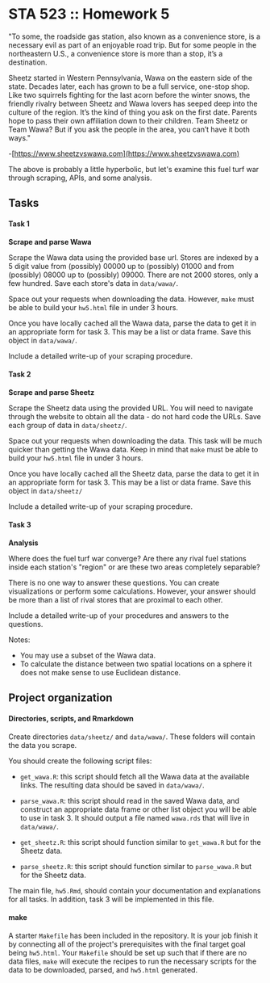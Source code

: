 # STA 523 :: Homework 5

"To some, the roadside gas station, also known as a convenience store, is a 
necessary evil as part of an enjoyable road trip. But for some people in the 
northeastern U.S., a convenience store is more than a stop, it’s a destination.

Sheetz started in Western Pennsylvania, Wawa on the eastern side of the state. 
Decades later, each has grown to be a full service, one-stop shop. 
Like two squirrels fighting for the last acorn before the winter snows, the 
friendly rivalry between Sheetz and Wawa lovers has seeped deep into the culture
of the region. It’s the kind of thing you ask on the first date. Parents hope 
to pass their own affiliation down to their children. Team Sheetz or Team Wawa? 
But if you ask the people in the area, you can’t have it both ways."

-[https://www.sheetzvswawa.com](https://www.sheetzvswawa.com)

The above is probably a little hyperbolic, but let's examine this fuel turf war through
scraping, APIs, and some analysis.

## Tasks

#### Task 1

**Scrape and parse Wawa**

Scrape the Wawa data using the provided base url. Stores are indexed by a 5 
digit value from (possibly) 00000 up to (possibly) 01000 and 
from (possibly) 08000 up to (possibly) 09000. There are not 2000
stores, only a few hundred. Save each store's data in `data/wawa/`.

Space out your requests when downloading the data. However, `make` must be
able to build your `hw5.html` file in under 3 hours.

Once you have locally cached all the Wawa data, parse the data to get it in
an appropriate form for task 3. This may be a list or data frame. Save this
object in `data/wawa/`.

Include a detailed write-up of your scraping procedure.

#### Task 2

**Scrape and parse Sheetz**

Scrape the Sheetz data using the provided URL. You will need
to navigate through the website to obtain all the data -  do not hard code the
URLs. Save each group of data in `data/sheetz/`.

Space out your requests when downloading the data. This task will be much quicker
than getting the Wawa data. Keep in mind that `make` must be
able to build your `hw5.html` file in under 3 hours.

Once you have locally cached all the Sheetz data, parse the data to get it in
an appropriate form for task 3. This may be a list or data frame. Save this
object in `data/sheetz/`

Include a detailed write-up of your scraping procedure.

#### Task 3

**Analysis**

Where does the fuel turf war converge? Are there any rival fuel stations inside
each station's "region" or are these two areas completely separable?

There is no one way to answer these questions. You can create visualizations
or perform some calculations. However, your answer should be more than a list of 
rival stores that are proximal to each other.

Include a detailed write-up of your procedures and answers to the questions.

Notes:

- You may use a subset of the Wawa data.
- To calculate the distance between two spatial locations on a sphere it does
  not make sense to use Euclidean distance.

## Project organization

#### Directories, scripts, and Rmarkdown

Create directories `data/sheetz/` and `data/wawa/`. These folders will
contain the data you scrape.

You should create the following script files:

- `get_wawa.R`: this script should fetch all the Wawa data at the available links.
  The resulting data should be saved in `data/wawa/`.
  
- `parse_wawa.R`: this script should read in the saved Wawa data, and construct an
  appropriate data frame or other list object you will be able to use in 
  task 3. It should output a file named `wawa.rds` that will live in `data/wawa/`.
  
- `get_sheetz.R`: this script should function similar to `get_wawa.R` but
  for the Sheetz data.
  
- `parse_sheetz.R`: this script should function similar to `parse_wawa.R` but
  for the Sheetz data.

The main file, `hw5.Rmd`, should contain your documentation and explanations 
for all tasks. In addition, task 3 will be implemented in this file.

#### make

A starter `Makefile` has been included in the repository. It is your job 
finish it by connecting all of the project's prerequisites with the final
target goal being `hw5.html`. Your `Makefile` should be set up such that if
there are no data files, `make` will execute the recipes to run the necessary
scripts for the data to be downloaded, parsed, and `hw5.html` generated.
